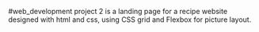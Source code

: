 #web_development
project 2 is a landing page for a recipe website designed with html and css, using CSS grid and Flexbox for picture layout. 
